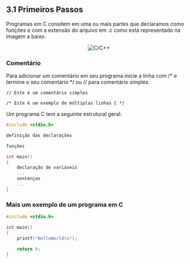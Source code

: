 ## 3.1 Primeiros Passos

Programas em C consitem em uma ou mais partes que declaramos como funções e com a extensão do arquivo em .c como está representado na imagem a baixo.

<p align="center">
    <img src="https://i.imgur.com/ta8FEqY.png" alt="C/C++">
</p>

### Comentário

Para adicionar um comentário em seu  programa inicie a linha com /* e termine o seu comentário */ ou // para comentário simples.

```
// Este é um comentário simples
```

```
/* Este é um exemplo de múltiplas linhas C */
```
Um programa C tem a seguinte estrutural geral:

```c
#include <stdio.h>

definição das declarações

funções

int main()
{
    declaração de variáveis
    ...
    sentenças
    ...
}
```
### Mais um exemplo de um programa em C 

```c
#include <stdio.h>

int main()
{
    printf("HelloWorld\n");

    return 0;
}
```